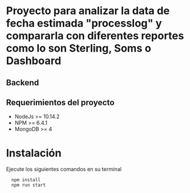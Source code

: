 # Proyecto para analizar la data de fecha estimada "processlog" y compararla con diferentes reportes como lo son Sterling, Soms o Dashboard

## Backend

## Requerimientos del proyecto
- NodeJs >= 10.14.2
- NPM >= 6.4.1
- MongoDB >= 4

# Instalación

Ejecute los siguientes comandos en su terminal

```
  npm install
  npm run start
```